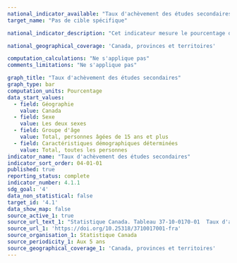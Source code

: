 ```yaml
---
national_indicator_available: "Taux d'achèvement des études secondaires"
target_name: "Pas de cible spécifique"

national_indicator_description: "Cet indicateur mesure le pourcentage de personnes qui possèdent un diplôme d'études secondaires ou une attestation d'équivalence."

national_geographical_coverage: 'Canada, provinces et territoires'

computation_calculations: "Ne s'applique pas"
comments_limitations: "Ne s'applique pas"

graph_title: "Taux d'achèvement des études secondaires"
graph_type: bar
computation_units: Pourcentage
data_start_values:
  - field: Géographie
    value: Canada
  - field: Sexe
    value: Les deux sexes
  - field: Groupe d'âge
    value: Total, personnes âgées de 15 ans et plus
  - field: Caractéristiques démographiques déterminées
    value: Total, toutes les personnes
indicator_name: "Taux d'achèvement des études secondaires"
indicator_sort_order: 04-01-01
published: true
reporting_status: complete
indicator_number: 4.1.1
sdg_goal: '4'
data_non_statistical: false
target_id: '4.1'
data_show_map: false
source_active_1: true
source_url_text_1: "Statistique Canada. Tableau 37-10-0170-01  Taux d'achèvement des études secondaires selon le sexe, le groupe d'âge et certaines caractéristiques démographiques"
source_url_1: 'https://doi.org/10.25318/3710017001-fra'
source_organisation_1: Statistique Canada
source_periodicity_1: Aux 5 ans 
source_geographical_coverage_1: 'Canada, provinces et territoires'
---
```


